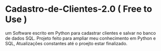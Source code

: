 # Cadastro-de-Clientes-2.0 (  Free to Use  )
um Software escrito em Python para cadastrar clientes e salvar no banco de dados SQL.
Projeto feito para ampliar meu conhecimento em Python e SQL, Atualizações constantes até o proejto estar finalizado.
